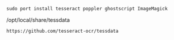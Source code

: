 ```
sudo port install tesseract poppler ghostscript ImageMagick
```

/opt/local/share/tessdata

```
https://github.com/tesseract-ocr/tessdata
```